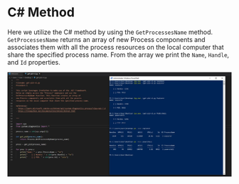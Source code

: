 # C# Method

Here we utilize the C# method by using the `GetProcessesName` method. `GetProcessesName` returns an array of new Process components and associates them with all the process resources on the local computer that share the specified process name. From the array we print the `Name`, `Handle`, and `Id` properties.

![Output](Output.JPG)

